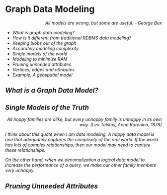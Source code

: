 # Graph Data Modeling

<div style="text-align: right"><i>
All models are wrong, but some are useful.  - George Box
<i></div>

* What is graph data modeling?
* How is it different from traditional RDBMS data modeling?
* Keeping blobs out of the graph
* Accurately modeling complexity
* Single models of the world
* Modeling to minimize RAM
* Pruning unneeded attributes
* Vertices, edges and attributes
* Example: A geospatial model

## What is a Graph Data Model?

## Single Models of the Truth

<div style="text-align: right"><i>
All happy families are alike, but every unhappy family is unhappy in its own way. (Leo Tolstoy, Anna Karenina, 1878)
<i></div>

I think about this quote when I am data modeling.  A happy data model is one that adequately captures the complexity of the real world.  If the world has lots of complex relationships, then our model may need to capture these relationships.

On the other hand, when we denomalization a logical data model to increase the performance of a query, we make our other family members very unhappy.

## Pruning Unneeded Attributes

